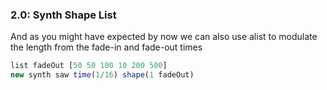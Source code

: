 
### 2.0: Synth Shape List

And as you might have expected by now we can also use alist to modulate the length from the fade-in and fade-out times

```js
list fadeOut [50 50 100 10 200 500]
new synth saw time(1/16) shape(1 fadeOut)
```
